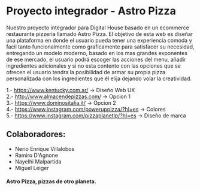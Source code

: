 # Proyecto integrador - Astro Pizza

Nuestro proyecto integrador para Digital House basado en un ecommerce restaurante pizzeria llamado Astro Pizza. El objetivo de esta web es diseñar una plataforma en donde el usuario pueda tener una experiencia comoda y facil tanto funcionalmente como graficamente para satisfacer su necesidad, entregando un modelo moderno, basado en los mas grandes exponentes de ese mercado, el usuario podrá escoger las acciones del menu, añadir ingredientes adicionales y si no esta contento con las opciones que se ofrecen el usuario tendra la posibilidad de armar su propia pizza personalizada con los ingredientes que él elija dejando volar la creatividad.


1.- https://www.kentucky.com.ar/ -> Diseño Web UX <br>
2.- http://www.almacendepizzas.com/ -> Opcion 1 <br>
3.- https://www.dominositalia.it/ -> Opcion 2<br>
4.- https://www.instagram.com/poweruppizza/?hl=es -> Colores <br>
5.- https://www.instagram.com/pizzaplanetlp/?hl=es -> Diseño de marca <br>

## Colaboradores: 

* Nerio Enrique Villalobos
* Ramiro D'Agnone
* Nayelhi Malpartida
* Miguel Leiger


#### Astro Pizza, pizzas de otro planeta.

